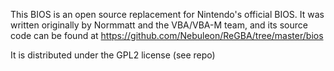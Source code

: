 
This BIOS is an open source replacement for Nintendo's official BIOS.
It was written originally by Normmatt and the VBA/VBA-M team, and its source
code can be found at https://github.com/Nebuleon/ReGBA/tree/master/bios

It is distributed under the GPL2 license (see repo)

